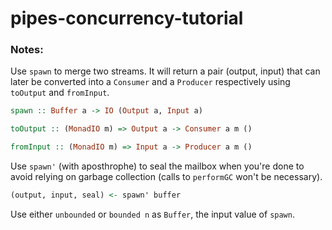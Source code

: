 pipes-concurrency-tutorial
==========================

### Notes:
Use `spawn` to merge two streams. It will return a pair (output, input) that can later be converted into a `Consumer` and a `Producer` respectively using `toOutput` and `fromInput`.

```haskell
spawn :: Buffer a -> IO (Output a, Input a)

toOutput :: (MonadIO m) => Output a -> Consumer a m ()

fromInput :: (MonadIO m) => Input a -> Producer a m ()
```

Use `spawn'` (with aposthrophe) to seal the mailbox when you're done to avoid relying on garbage collection (calls to `performGC` won't be necessary).

```haskell
(output, input, seal) <- spawn' buffer
```

Use either `unbounded` or `bounded n` as `Buffer`, the input value of `spawn`.
